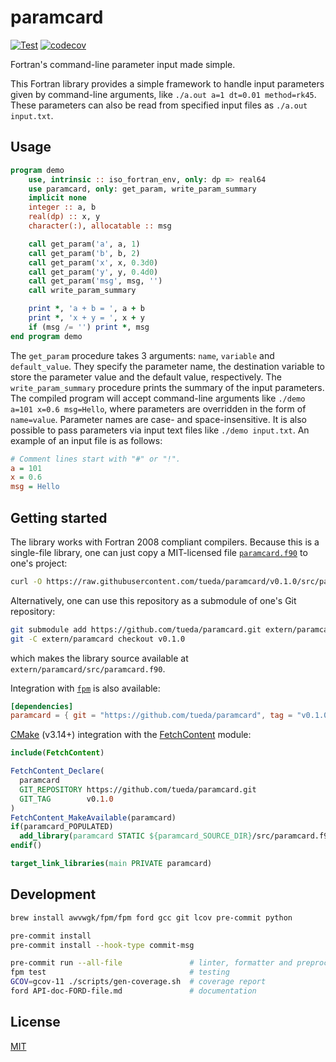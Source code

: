 # paramcard

[![Test](https://github.com/tueda/paramcard/workflows/Test/badge.svg?branch=main)](https://github.com/tueda/paramcard/actions?query=branch:main)
[![codecov](https://codecov.io/gh/tueda/paramcard/branch/main/graph/badge.svg)](https://codecov.io/gh/tueda/paramcard)

Fortran's command-line parameter input made simple.

This Fortran library provides a simple framework to handle input parameters
given by command-line arguments, like `./a.out a=1 dt=0.01 method=rk45`.
These parameters can also be read from specified input files as `./a.out input.txt`.


## Usage

```fortran
program demo
    use, intrinsic :: iso_fortran_env, only: dp => real64
    use paramcard, only: get_param, write_param_summary
    implicit none
    integer :: a, b
    real(dp) :: x, y
    character(:), allocatable :: msg

    call get_param('a', a, 1)
    call get_param('b', b, 2)
    call get_param('x', x, 0.3d0)
    call get_param('y', y, 0.4d0)
    call get_param('msg', msg, '')
    call write_param_summary

    print *, 'a + b = ', a + b
    print *, 'x + y = ', x + y
    if (msg /= '') print *, msg
end program demo
```
The `get_param` procedure takes 3 arguments: `name`, `variable` and `default_value`.
They specify the parameter name, the destination variable to store the parameter value
and the default value, respectively.
The `write_param_summary` procedure prints the summary of the input parameters.
The compiled program will accept command-line arguments like
`./demo a=101 x=0.6 msg=Hello`, where parameters are overridden in the form of
`name=value`. Parameter names are case- and space-insensitive.
It is also possible to pass parameters via input text files like
`./demo input.txt`.
An example of an input file is as follows:
```ini
# Comment lines start with "#" or "!".
a = 101
x = 0.6
msg = Hello
```


## Getting started

The library works with Fortran 2008 compliant compilers.
Because this is a single-file library, one can just copy a MIT-licensed file
[`paramcard.f90`](https://raw.githubusercontent.com/tueda/paramcard/v0.1.0/src/paramcard.f90)
to one's project:
```bash
curl -O https://raw.githubusercontent.com/tueda/paramcard/v0.1.0/src/paramcard.f90
```
Alternatively, one can use this repository as a submodule of one's Git repository:
```bash
git submodule add https://github.com/tueda/paramcard.git extern/paramcard
git -C extern/paramcard checkout v0.1.0
```
which makes the library source available at `extern/paramcard/src/paramcard.f90`.

Integration with [`fpm`](https://github.com/fortran-lang/fpm) is also available:
```toml
[dependencies]
paramcard = { git = "https://github.com/tueda/paramcard", tag = "v0.1.0" }
```

[CMake](https://cmake.org/) (v3.14+) integration with the [FetchContent](https://cmake.org/cmake/help/latest/module/FetchContent.html) module:
```cmake
include(FetchContent)
```
```cmake
FetchContent_Declare(
  paramcard
  GIT_REPOSITORY https://github.com/tueda/paramcard.git
  GIT_TAG        v0.1.0
)
FetchContent_MakeAvailable(paramcard)
if(paramcard_POPULATED)
  add_library(paramcard STATIC ${paramcard_SOURCE_DIR}/src/paramcard.f90)
endif()
```
```cmake
target_link_libraries(main PRIVATE paramcard)
```


## Development

```bash
brew install awvwgk/fpm/fpm ford gcc git lcov pre-commit python
```

```bash
pre-commit install
pre-commit install --hook-type commit-msg
```

```bash
pre-commit run --all-file               # linter, formatter and preprocessor
fpm test                                # testing
GCOV=gcov-11 ./scripts/gen-coverage.sh  # coverage report
ford API-doc-FORD-file.md               # documentation
```


License
-------

[MIT](https://github.com/tueda/paramcard/blob/main/LICENSE)
